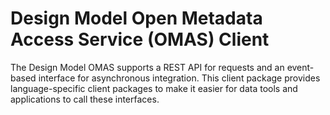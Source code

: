 <!-- SPDX-License-Identifier: CC-BY-4.0 -->
<!-- Copyright Contributors to the ODPi Egeria project. -->

# Design Model Open Metadata Access Service (OMAS) Client

The Design Model OMAS supports a REST API for requests and an event-based
interface for asynchronous integration.  This client
package provides language-specific client packages to make it easier
for data tools and applications to call these interfaces.